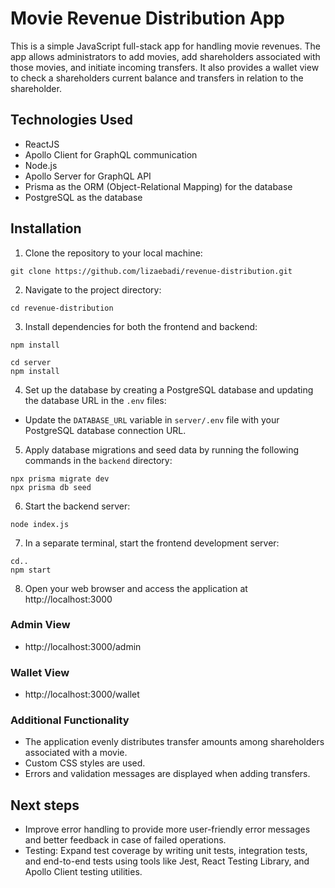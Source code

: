 # Movie Revenue Distribution App

This is a simple JavaScript full-stack app for handling movie revenues. The app allows administrators to add movies, add shareholders associated with those movies, and initiate incoming transfers. It also provides a wallet view to check a shareholders current balance and transfers in relation to the shareholder.

## Technologies Used

  - ReactJS
  - Apollo Client for GraphQL communication
  - Node.js
  - Apollo Server for GraphQL API
  - Prisma as the ORM (Object-Relational Mapping) for the database
  - PostgreSQL as the database

## Installation

1. Clone the repository to your local machine:
```
git clone https://github.com/lizaebadi/revenue-distribution.git
```
2. Navigate to the project directory:
```
cd revenue-distribution
```

3. Install dependencies for both the frontend and backend:

```
npm install

cd server
npm install
```
4. Set up the database by creating a PostgreSQL database and updating the database URL in the `.env` files:

- Update the `DATABASE_URL` variable in `server/.env` file with your PostgreSQL database connection URL.

5. Apply database migrations and seed data by running the following commands in the `backend` directory:

```
npx prisma migrate dev
npx prisma db seed
```

6. Start the backend server:

```
node index.js
```

7. In a separate terminal, start the frontend development server:

```
cd..
npm start
```

8. Open your web browser and access the application at http://localhost:3000

### Admin View
- http://localhost:3000/admin
### Wallet View
- http://localhost:3000/wallet

### Additional Functionality

- The application evenly distributes transfer amounts among shareholders associated with a movie.
- Custom CSS styles are used.
- Errors and validation messages are displayed when adding transfers.

## Next steps

- Improve error handling to provide more user-friendly error messages and better feedback in case of failed operations.
- Testing: Expand test coverage by writing unit tests, integration tests, and end-to-end tests using tools like Jest, React Testing Library, and Apollo Client testing utilities.
